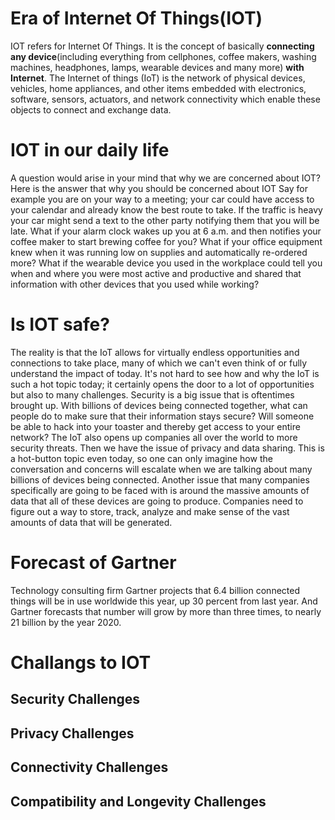 # Era of Internet Of Things(IOT)
IOT refers for Internet Of Things. It is the concept of basically **connecting any device**(including everything from cellphones, coffee makers, washing machines, headphones, lamps, wearable devices and many more) **with Internet**. 
The Internet of things (IoT) is the network of physical devices, vehicles, home appliances, and other items embedded with electronics, software, sensors, actuators, and network connectivity which enable these objects to connect and exchange data.

# IOT in our daily life
A question would arise in your mind that why we are concerned about IOT? Here is the answer that why you should be concerned about IOT Say for example you are on your way to a meeting; your car could have access to your calendar and already know the best route to take. If the traffic is heavy your car might send a text to the other party notifying them that you will be late. What if your alarm clock wakes up you at 6 a.m. and then notifies your coffee maker to start brewing coffee for you? What if your office equipment knew when it was running low on supplies and automatically re-ordered more?  What if the wearable device you used in the workplace could tell you when and where you were most active and productive and shared that information with other devices that you used while working?  

# Is IOT safe?
The reality is that the IoT allows for virtually endless opportunities and connections to take place, many of which we can't even think of or fully understand the impact of today. It's not hard to see how and why the IoT is such a hot topic today; it certainly opens the door to a lot of opportunities but also to many challenges. Security is a big issue that is oftentimes brought up. With billions of devices being connected together, what can people do to make sure that their information stays secure? Will someone be able to hack into your toaster and thereby get access to your entire network? The IoT also opens up companies all over the world to more security threats. Then we have the issue of privacy and data sharing. This is a hot-button topic even today, so one can only imagine how the conversation and concerns will escalate when we are talking about many billions of devices being connected. Another issue that many companies specifically are going to be faced with is around the massive amounts of data that all of these devices are going to produce. Companies need to figure out a way to store, track, analyze and make sense of the vast amounts of data that will be generated.  
# Forecast of Gartner

Technology consulting firm Gartner projects that 6.4 billion connected things will be in use worldwide this year, up 30 percent from last year. And Gartner forecasts that number will grow by more than three times, to nearly 21 billion by the year 2020.  

# Challangs to IOT
## Security Challenges
## Privacy Challenges
## Connectivity Challenges 
## Compatibility and Longevity Challenges
